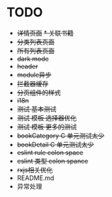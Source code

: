 # TODO

* ~~详情页面~~
  ~~* 关联书籍~~
* ~~分类列表页面~~
* ~~所有列表页面~~
* ~~dark mode~~
* ~~header~~
* ~~module异步~~
* ~~拦截器缓存~~
* ~~分页组件的样式~~
* ~~i18n~~
* ~~测试 基本测试~~
* ~~测试 模板 选择器优化~~
* ~~测试 模板 更多的测试~~
* ~~bookCategory C 单元测试太少~~
* ~~bookDetail C 单元测试太少~~
* ~~eslint rule colon space~~
* ~~eslint 类型 colon spance~~
* ~~rxjs相关优化~~
* README.md
* 异常处理
